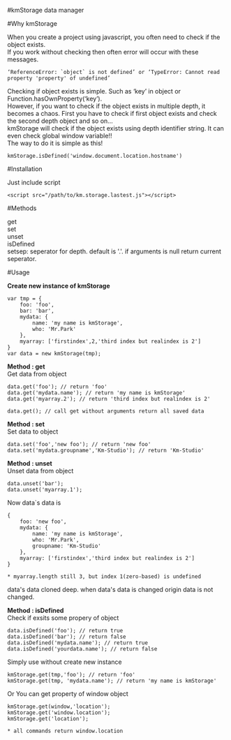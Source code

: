 #kmStorage
data manager


#Why kmStorage

When you create a project using javascript, you often need to check if the object exists.<br/>
If you work without checking then often error will occur with these messages.<br/>
      
	‘ReferenceError: `object` is not defined’ or ‘TypeError: Cannot read property 'property' of undefined’
	
Checking if object exists is simple. Such as ‘key’ in object or Function.hasOwnProperty(‘key’).<br/>
However, if you want to check if the object exists in multiple depth, it becomes a chaos. First you have to check if first object exists and check the second depth object and so on…<br/>
kmStorage will check if the object exists using depth identifier string. It can even check global window variable!!<br/>
The way to do it is simple as this!<br/>
	
	kmStorage.isDefined('window.document.location.hostname')

#Installation

Just include script

	<script src="/path/to/km.storage.lastest.js"></script>


#Methods

get<br/>
set<br/>
unset<br/>
isDefined<br/>
setsep: seperator for depth. default is '.'. if arguments is null return current seperator.


#Usage

<b>Create new instance of kmStorage</b>

	var tmp = {
		foo: 'foo',
		bar: 'bar',
		mydata: {
			name: 'my name is kmStorage',
			who: 'Mr.Park'
		},
		myarray: ['firstindex',2,'third index but realindex is 2']
	}
	var data = new kmStorage(tmp);


<b>Method : get</b><br/>
Get data from object

	data.get('foo'); // return 'foo'
	data.get('mydata.name'); // return 'my name is kmStorage'
	data.get('myarray.2'); // return 'third index but realindex is 2'

	data.get(); // call get without arguments return all saved data


<b>Method : set</b><br/>
Set data to object

	data.set('foo','new foo'); // return 'new foo'
	data.set('mydata.groupname','Km-Studio'); // return 'Km-Studio'


<b>Method : unset</b><br/>
Unset data from object

	data.unset('bar');
	data.unset('myarray.1');


Now data\`s data is

	{
		foo: 'new foo',
		mydata: {
			name: 'my name is kmStorage',
			who: 'Mr.Park',
			groupname: 'Km-Studio'
		},
		myarray: ['firstindex','third index but realindex is 2']
	}

	* myarray.length still 3, but index 1(zero-based) is undefined

data's data cloned deep. when data's data is changed origin data is not changed.


<b>Method : isDefined</b><br/>
Check if exsits some propery of object

	data.isDefined('foo'); // return true
	data.isDefined('bar'); // return false
	data.isDefined('mydata.name'); // return true
	data.isDefined('yourdata.name'); // return false


Simply use without create new instance

	kmStorage.get(tmp,'foo'); // return 'foo'
	kmStorage.get(tmp, 'mydata.name'); // return 'my name is kmStorage'


Or You can get property of window object

	kmStorage.get(window,'location');
	kmStorage.get('window.location');
	kmStorage.get('location');

	* all commands return window.location

